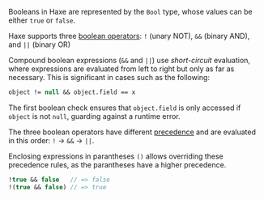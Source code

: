 Booleans in Haxe are represented by the `Bool` type, whose values can be either `true` or `false`.

Haxe supports three [boolean operators][operators]: `!` (unary NOT), `&&` (binary AND), and `||` (binary OR)

Compound boolean expressions (`&&` and `||`) use _short-circuit_ evaluation, where expressions are evaluated from left to right but only as far as necessary. This is significant in cases such as the following:

```haxe
object != null && object.field == x
```

The first boolean check ensures that `object.field` is only accessed if `object` is not `null`, guarding against a runtime error.

The three boolean operators have different [precedence][precedence] and are evaluated in this order: `!` -> `&&` -> `||`.

Enclosing expressions in parantheses `()` allows overriding these precedence rules, as the parantheses have a higher precedence.

```haxe
!true && false   // => false
!(true && false) // => true
```

[operators]: https://haxe.org/manual/expression-operators-binops.html
[precedence]: https://haxe.org/manual/expression-operators-precedence.html
